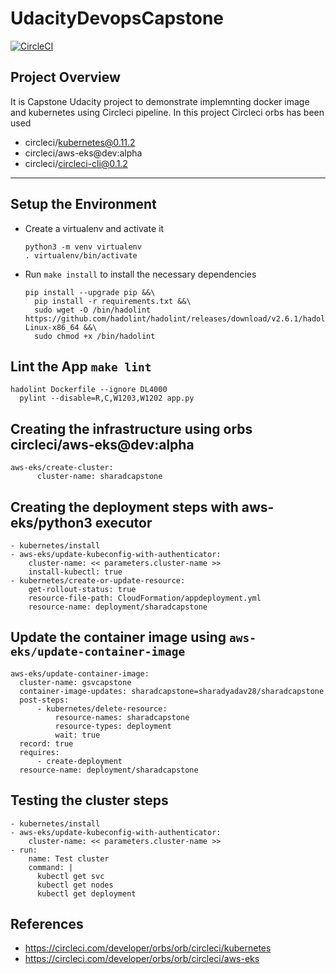# UdacityDevopsCapstone

[![CircleCI](https://circleci.com/gh/SharadYadav28/UdacityDevopsCapstone.svg?style=shield)](https://app.circleci.com/pipelines/github/SharadYadav28/UdacityDevopsCapstone)

## Project Overview

It is Capstone Udacity project to demonstrate implemnting docker image and kubernetes using Circleci pipeline. In this project Circleci orbs has been used
  - circleci/kubernetes@0.11.2
  - circleci/aws-eks@dev:alpha
  - circleci/circleci-cli@0.1.2
---

## Setup the Environment

* Create a virtualenv and activate it
   ```
   python3 -m venv virtualenv
   . virtualenv/bin/activate
   ```
* Run `make install` to install the necessary dependencies
  ```
  pip install --upgrade pip &&\
	pip install -r requirements.txt &&\
	sudo wget -O /bin/hadolint https://github.com/hadolint/hadolint/releases/download/v2.6.1/hadolint-Linux-x86_64 &&\
	sudo chmod +x /bin/hadolint
  ```

## Lint the App `make lint`
  ```
  hadolint Dockerfile --ignore DL4000
	pylint --disable=R,C,W1203,W1202 app.py
  ```

## Creating the infrastructure using orbs circleci/aws-eks@dev:alpha
  ```
  aws-eks/create-cluster:
        cluster-name: sharadcapstone
  ```

## Creating the deployment steps with aws-eks/python3 executor
  ```
  - kubernetes/install
  - aws-eks/update-kubeconfig-with-authenticator:
      cluster-name: << parameters.cluster-name >>
      install-kubectl: true
  - kubernetes/create-or-update-resource:
      get-rollout-status: true
      resource-file-path: CloudFormation/appdeployment.yml
      resource-name: deployment/sharadcapstone
  ```
  
## Update the container image using `aws-eks/update-container-image`
  ```
  aws-eks/update-container-image:
    cluster-name: gsvcapstone
    container-image-updates: sharadcapstone=sharadyadav28/sharadcapstone
    post-steps:
        - kubernetes/delete-resource:
            resource-names: sharadcapstone
            resource-types: deployment
            wait: true
    record: true
    requires:
        - create-deployment
    resource-name: deployment/sharadcapstone
  ```

## Testing the cluster steps
  ```
  - kubernetes/install
  - aws-eks/update-kubeconfig-with-authenticator:
      cluster-name: << parameters.cluster-name >>
  - run:
      name: Test cluster
      command: |
        kubectl get svc
        kubectl get nodes
        kubectl get deployment
  ```
  
 ## References
 - https://circleci.com/developer/orbs/orb/circleci/kubernetes
 - https://circleci.com/developer/orbs/orb/circleci/aws-eks
